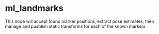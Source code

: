 # ml_landmarks
This node will accept found marker positions, extract pose estimates, then manage and pusblish static transforms for each of the known markers
